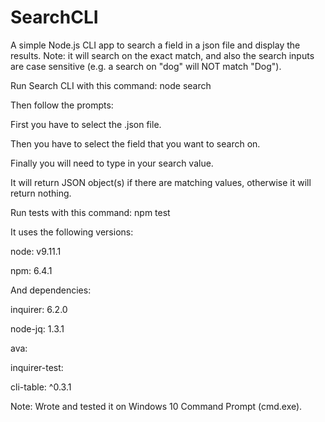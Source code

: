 # SearchCLI

A simple Node.js CLI app to search a field in a json file and display the results.
Note: it will search on the exact match, and also the search inputs are
case sensitive (e.g. a search on "dog" will NOT match "Dog").

Run Search CLI with this command: node search

Then follow the prompts:

First you have to select the .json file.

Then you have to select the field that you want to search on.

Finally you will need to type in your search value.

It will return JSON object(s) if there are matching values, otherwise it will return nothing.

Run tests with this command: npm test

It uses the following versions:

 node: v9.11.1

 npm: 6.4.1

 And dependencies:

 inquirer: 6.2.0

 node-jq: 1.3.1

 ava:

 inquirer-test:

 cli-table: ^0.3.1

Note: Wrote and tested it on Windows 10 Command Prompt (cmd.exe).
